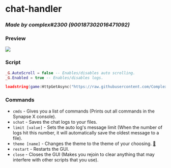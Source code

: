 # chat-handler
### *Made by complex#2300 (900187302016471092)*

### Preview
![](https://cdn.discordapp.com/attachments/753019137638269040/989503704606572624/unknown.png)

### Script
```lua
_G.AutoScroll = false -- Enables/disables auto scrolling.
_G.Enabled = true -- Enables/disables logs.

loadstring(game:HttpGetAsync("https://raw.githubusercontent.com/ComplexGithub/chat-handler/main/lua/.lua"))();
```

### Commands
* `cmds` - Gives you a list of commands (Prints out all commands in the Synapse X console).
* `schat` - Saves the chat logs to your files.
* `limit [value]` - Sets the auto log's message limit (When the number of logs hit this number, it will automatically save the oldest message to a file).
* `theme [name]` - Changes the theme to the theme of your choosing. [🔗]([https://google.com/](https://github.com/ComplexGithub/chat-handler/blob/main/themes.md))
* `restart` - Restarts the GUI.
* `close` - Closes the GUI (Makes you rejoin to clear anything that may interfere with other scripts that you use).
